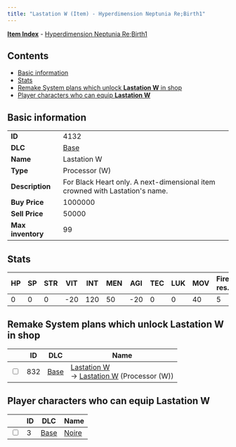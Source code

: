 ```yaml
---
title: "Lastation W (Item) - Hyperdimension Neptunia Re;Birth1"
---
```


[**Item Index**](/neptunia/rb1/item/index.html) - [Hyperdimension Neptunia Re;Birth1](/neptunia/rb1)

## Contents

- [Basic information](#basic-information)
- [Stats](#stats)
- [Remake System plans which unlock **Lastation W** in shop](#remake-system-plans-which-unlock-lastation-w-in-shop)
- [Player characters who can equip **Lastation W**](#player-characters-who-can-equip-lastation-w)

## Basic information

|   |   |
| -- | -- |
| **ID** | 4132 |
| **DLC** | [Base](/neptunia/rb1/dlc/1-base.html) |
| **Name** | Lastation W |
| **Type** | Processor (W) |
| **Description** | For Black Heart only. A next-dimensional item crowned with Lastation's name. |
| **Buy Price** | 1000000 |
| **Sell Price** | 50000 |
| **Max inventory** | 99 |

## Stats

| HP | SP | STR | VIT | INT | MEN | AGI | TEC | LUK | MOV | Fire res. | Ice res. | Wind res. | Lightning res. |
| -- | -- | --- | --- | --- | --- | --- | --- | --- | --- | --------- | -------- | --------- | -------------- |
| 0 | 0 | 0 | -20 | 120 | 50 | -20 | 0 | 0 | 40 | 5 | 0 | 0 | 0 |

## Remake System plans which unlock **Lastation W** in shop

|    | ID | DLC | Name |
| -- | -- | --- | ---- |
| <input type="checkbox" id="rb1-remake-1-832" class="trackbox" /> | 832 | [Base](/neptunia/rb1/dlc/1-base.html) | [Lastation W](/neptunia/rb1/remake/1-832-lastation-w.html)<br />→ [Lastation W](/neptunia/rb1/item/1-4132-lastation-w.html) (Processor (W)) |

## Player characters who can equip **Lastation W**

|    | ID | DLC | Name |
| -- | -- | --- | ---- |
| <input type="checkbox" id="rb1-player-1-3" class="trackbox" /> | 3 | [Base](/neptunia/rb1/dlc/1-base.html) | [Noire](/neptunia/rb1/player/1-3-noire.html) |
